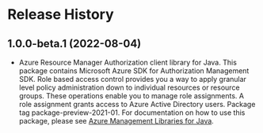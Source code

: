 # Release History

## 1.0.0-beta.1 (2022-08-04)

- Azure Resource Manager Authorization client library for Java. This package contains Microsoft Azure SDK for Authorization Management SDK. Role based access control provides you a way to apply granular level policy administration down to individual resources or resource groups. These operations enable you to manage role assignments. A role assignment grants access to Azure Active Directory users. Package tag package-preview-2021-01. For documentation on how to use this package, please see [Azure Management Libraries for Java](https://aka.ms/azsdk/java/mgmt).
